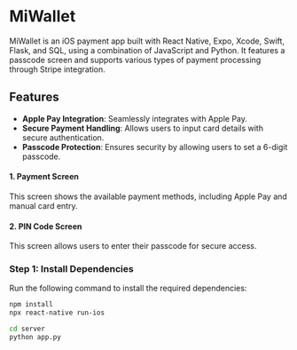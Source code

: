 # MiWallet

MiWallet is an iOS payment app built with React Native, Expo, Xcode, Swift, Flask, and SQL, using a combination of JavaScript and Python. It features a passcode screen and supports various types of payment processing through Stripe integration.

## Features

- **Apple Pay Integration**: Seamlessly integrates with Apple Pay.
- **Secure Payment Handling**: Allows users to input card details with secure authentication.
- **Passcode Protection**: Ensures security by allowing users to set a 6-digit passcode.


#### 1. Payment Screen

This screen shows the available payment methods, including Apple Pay and manual card entry.


#### 2. PIN Code Screen

This screen allows users to enter their passcode for secure access.




### Step 1: Install Dependencies

Run the following command to install the required dependencies:

```bash
npm install
npx react-native run-ios

cd server
python app.py
```
